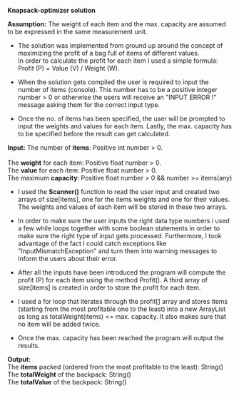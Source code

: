 **Knapsack-optimizer solution**

__Assumption:__ The weight of each item and the max. capacity are assumed to be expressed in the same measurement unit.</br>


* The solution was implemented from ground up around the concept of maximizing the profit of a bag full of items of different values.  
In order to calculate the profit for each item I used a simple formula: Profit (P) = Value (V) / Weight (W).</br>

* When the solution gets compiled the user is required to input the number of items (console). This number has to be a positive integer number > 0 or otherwise the users will receive an "INPUT ERROR !" message asking them for the correct input type. </br>
 
* Once the no. of items has been specified, the user will be prompted to input the weights and values for each item. 
Lastly, the max. capacity has to be specified before the result can get calculated.  </br>

**Input:**
The number of **items**: Positive int number > 0. </br>  
The **weight** for each item: Positive float number > 0. </br>
The **value** for each item: Positive float number > 0. </br>
The maximum **capacity**: Positive float number > 0 && number >= items(any) </br>

* I used the **Scanner()** function to read the user input and created two arrays of size[items], one for the items weights and one for their values. The weights and values of each item will be stored in these two arrays. </br>

* In order to make sure the user inputs the right data type numbers i used a few while loops together with some boolean statements 
in order to make sure the right type of input gets processed. Furthermore, I took advantage of the fact I could catch exceptions like
"InputMismatchException" and turn them into warning messages to inform the users about their error. </br>

* After all the inputs have been introduced the program will compute the profit (P) for each item using the method Profit(). A third array of size[items] is created in order to store the profit for each item. </br>

* I used a for loop that iterates through the profit[] array and stores items (starting from the most profitable one to the least) 
into a new ArrayList<String> as long as totalWeight(items) <= max. capacity. It also makes sure that no item will be added twice. </br>

* Once the max. capacity has been reached the program will output the results. </br>

**Output:** </br>
The **items** packed (ordered from the most profitable to the least): String() </br>
The **totalWeight** of the backpack: String() </br>
The **totalValue** of the backpack: String() </br>



 

